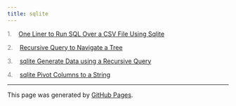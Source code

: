 ```yaml
---
title: sqlite
---
```


<span style="color: grey">1.</span>&nbsp;&nbsp; &nbsp;<a id="listitem1" href="One_Liner_to_Run_SQL_Over_a_CSV_File_Using_Sqlite.html">One Liner to Run SQL Over a CSV File Using Sqlite</a>

<span style="color: grey">2.</span>&nbsp;&nbsp; &nbsp;<a id="listitem2" href="Recursive_Query_to_Navigate_a_Tree.html">Recursive Query to Navigate a Tree</a>

<span style="color: grey">3.</span>&nbsp;&nbsp; &nbsp;<a id="listitem3" href="sqlite_Generate_Data_using_a_Recursive_Query.html">sqlite Generate Data using a Recursive Query</a>

<span style="color: grey">4.</span>&nbsp;&nbsp; &nbsp;<a id="listitem4" href="sqlite_Pivot_Columns_to_a_String.html">sqlite Pivot Columns to a String</a>
<script>gMaxNum=5-1</script>

<hr>
<p class="pagedate">This page was generated by <a href=".">GitHub Pages</a>.</p>
